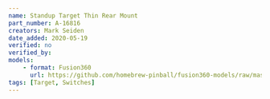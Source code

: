 ```yaml
---
name: Standup Target Thin Rear Mount
part_number: A-16816
creators: Mark Seiden
date_added: 2020-05-19
verified: no
verified_by:
models: 
    - format: Fusion360
      url: https://github.com/homebrew-pinball/fusion360-models/raw/master/targets/Standup%20Target%20Thin%20Rear%20Mount%20A-16816.f3d
tags: [Target, Switches]
---
```

